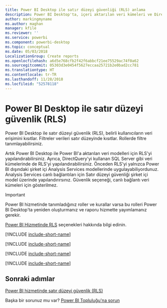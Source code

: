 ```yaml
---
title: Power BI Desktop ile satır düzeyi güvenliği (RLS) anlama
description: Power BI Desktop'ta, içeri aktarılan veri kümeleri ve DirectQuery için satır düzeyi güvenliği yapılandırma.
author: markingmyname
ms.author: maghan
manager: kfile
ms.reviewer: ''
ms.service: powerbi
ms.component: powerbi-desktop
ms.topic: conceptual
ms.date: 05/03/2018
LocalizationGroup: Create reports
ms.openlocfilehash: a6d5e768cfb2f42f6abbcf21ee75529ac74f0a62
ms.sourcegitcommit: 05303d3e0454f5627eccaa25721b2e0bad2cc781
ms.translationtype: HT
ms.contentlocale: tr-TR
ms.lasthandoff: 11/28/2018
ms.locfileid: "52578118"
---
```

# <a name="row-level-security-rls-with-power-bi-desktop"></a>Power BI Desktop ile satır düzeyi güvenlik (RLS)

Power BI Desktop ile satır düzeyi güvenlik (RLS), belirli kullanıcıların veri erişimini kısıtlar. Filtreler verileri satır düzeyinde kısıtlar. Rollerde filtre tanımlayabilirsiniz.

Artık Power BI Desktop ile Power BI'a aktarılan veri modelleri için RLS'yi yapılandırabilirsiniz. Ayrıca, DirectQuery'yi kullanan SQL Server gibi veri kümelerinde de RLS'yi yapılandırabilirsiniz. Önceden RLS'yi yalnızca Power BI dışındaki şirket içi Analysis Services modellerinde uygulayabiliyordunuz. Analysis Services canlı bağlantıları için Satır düzeyi güvenliği şirket içi model üzerinde yapılandırırsınız. Güvenlik seçeneği, canlı bağlantı veri kümeleri için gösterilmez.

> [!IMPORTANT]
> Power BI hizmetinde tanımladığınız roller ve kurallar varsa bu rolleri Power BI Desktop'ta yeniden oluşturmanız ve raporu hizmette yayımlamanız gerekir.

[Power BI Hizmetinde RLS](service-admin-rls.md) seçenekleri hakkında bilgi edinin.

[!INCLUDE [include-short-name](./includes/rls-desktop-define-roles.md)]

[!INCLUDE [include-short-name](./includes/rls-desktop-view-as-roles.md)]

[!INCLUDE [include-short-name](./includes/rls-limitations.md)]

[!INCLUDE [include-short-name](./includes/rls-faq.md)]

## <a name="next-steps"></a>Sonraki adımlar

[Power BI hizmetinde satır düzeyi güvenlik (RLS)](service-admin-rls.md)  

Başka bir sorunuz mu var? [Power BI Topluluğu'na sorun](http://community.powerbi.com/)